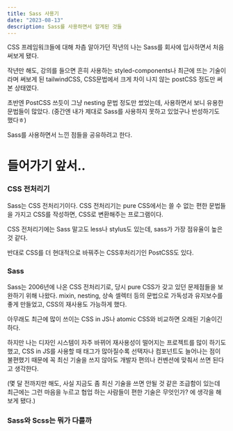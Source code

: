 ```yaml
---
title: Sass 사용기
date: "2023-08-13"
description: Sass를 사용하면서 알게된 것들
---
```


CSS 프레임워크들에 대해 차츰 알아가던 작년의 나는 Sass를 회사에 입사하면서 처음 써보게 됐다.

작년만 해도, 강의를 들으면 흔히 사용하는 styled-components나 최근에 뜨는 기술이라며 써보게 된 tailwindCSS, CSS문법에서 크게 차이 나지 않는 postCSS 정도만 써본 상태였다.

초반엔 PostCSS 쓰듯이 그냥 nesting 문법 정도만 썼었는데, 사용하면서 보니 유용한 문법들이 많았다. (중간엔 내가 제대로 Sass를 사용하지 못하고 있었구나 반성하기도 했다ㅎ)

Sass를 사용하면서 느낀 점들을 공유하려고 한다.

# 들어가기 앞서..

### CSS 전처리기

Sass는 CSS 전처리기이다. CSS 전처리기는 pure CSS에서는 쓸 수 없는 편한 문법들을 가지고 CSS를 작성하면, CSS로 변환해주는 프로그램이다.

CSS 전처리기에는 Sass 말고도 less나 stylus도 있는데, sass가 가장 점유율이 높은 것 같다.

반대로 CSS를 더 현대적으로 바꿔주는 CSS후처리기인 PostCSS도 있다.

### Sass

Sass는 2006년에 나온 CSS 전처리기로, 당시 pure CSS가 갖고 있던 문제점들을 보완하기 위해 나왔다. mixin, nesting, 상속 셀렉터 등의 문법으로 가독성과 유지보수를 좋게 만들었고, CSS의 재사용도 가능하게 했다.

아무래도 최근에 많이 쓰이는 CSS in JS나 atomic CSS와 비교하면 오래된 기술이긴 하다.

하지만 나는 디자인 시스템이 자주 바뀌어 재사용성이 떨어지는 프로젝트를 많이 하기도 했고, CSS in JS를 사용할 때 태그가 많아질수록 선택자나 컴포넌트도 늘어나는 점이 불편했기 때문에 꼭 최신 기술을 쓰지 않아도 개발자 편의나 컨벤션에 맞춰서 쓰면 된다고 생각한다.

(몇 달 전까지만 해도, 사실 지금도 좀 최신 기술을 쓰면 안될 것 같은 조급함이 있는데 최근에는 그런 마음을 누르고 협업 하는 사람들이 편한 기술은 무엇인가? 에 생각을 해보게 됐다.)

### Sass와 Scss는 뭐가 다를까
